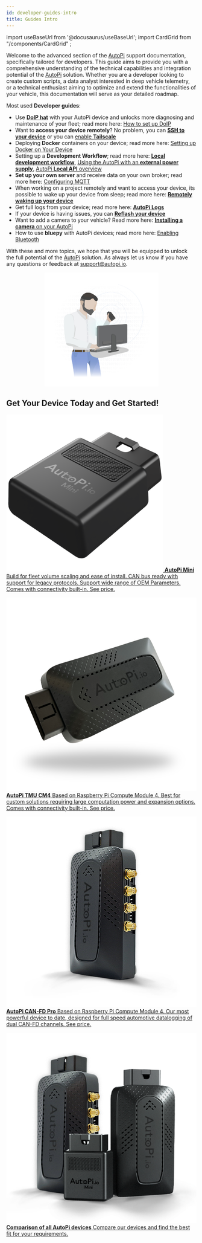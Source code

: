 ```yaml
---
id: developer-guides-intro
title: Guides Intro
---
```

import useBaseUrl from '@docusaurus/useBaseUrl';
import CardGrid from "/components/CardGrid" ;

Welcome to the advanced section of the [AutoPi](https://www.autopi.io) support documentation, specifically tailored
for developers. This guide aims to provide you with a comprehensive
understanding of the technical capabilities and integration potential of the [AutoPi](https://www.autopi.io) solution.
Whether you are a developer looking to create custom scripts, a data analyst interested in
deep vehicle telemetry, or a technical enthusiast aiming to optimize and extend the
functionalities of your vehicle, this documentation will serve as your detailed roadmap.

Most used **Developer guides**: 
- Use [**DoIP hat**](https://shop.autopi.io/products/doip-hat-v1-3) with your AutoPi device and unlocks more diagnosing and maintenance of your fleet; read more here: [How to set up DoIP](https://docs.autopi.io/developer_guides/setting-up-doip/)
- Want to **access your device remotely**? No problem, you can [**SSH to your device**](https://docs.autopi.io/developer_guides/how-to-ssh-to-your-device/) or you can [enable **Tailscale**](https://docs.autopi.io/getting_started/autopi_canfd_pro/how_to_connect_to_tailscale/)
- Deploying **Docker** containers on your device; read more here: [Setting up Docker on Your Device](https://docs.autopi.io/developer_guides/setting-up-docker/)
- Setting up a **Development Workflow**; read more here: [**Local development workflow**](https://docs.autopi.io/developer_guides/local-development-workflow/), [Using the AutoPi with an **external power supply**](https://docs.autopi.io/developer_guides/using-the-autopi-with-an-external-power-supply/), [AutoPi **Local API** overview](https://docs.autopi.io/developer_guides/local-api-overview/)
- **Set up your own server** and receive data on your own broker; read more here: [Configuring MQTT](https://docs.autopi.io/developer_guides/configuring-mqtt/)
- When working on a project remotely and want to access your device, its possible to wake up your device from sleep; read more here: [**Remotely waking up your device**](https://docs.autopi.io/developer_guides/remotely-waking-up-your-device/)
- Get full logs from your device; read more here: [**AutoPi Logs**](https://docs.autopi.io/developer_guides/autopi-logs/)
- If your device is having issues, you can [**Reflash your device**](https://docs.autopi.io/developer_guides/reflashing-your-device/)
- Want to add a camera to your vehicle? Read more here: [**Installing a camera** on your AutoPi](https://docs.autopi.io/developer_guides/installing-a-camera-on-your-autopi/)
- How to use **bluepy** with AutoPi devices; read more here: [Enabling Bluetooth](https://docs.autopi.io/developer_guides/how-to-use-bluepy-with-autopi-edge-devices/)
    

With these and more topics, we hope that you will be equipped to unlock the full
potential of the [AutoPi](https://www.autopi.io) solution. As always let us know if you have any questions or feedback
at <a href="mailto:support@autopi.io">support@autopi.io</a>.

<p align="center">
    <img src="/img/getting_started/developer_guides/intro/developer_guide_graphic.jpg" alt="Developer guide graphic" width="60%" />
</p>



## Get Your Device Today and Get Started!

<CardGrid home>

[![](/img/hardware/autopi_mini/AutoPi_Mini_5_Top_right.png) **AutoPi Mini** Build for fleet volume scaling and ease of install. CAN bus ready with support for legacy protocols. Support wide range of OEM Parameters. Comes with connectivity built-in. See price.](https://shop.autopi.io/products/autopi-mini)

[![](/img/hardware/autopi_tmu_cm4/TMU_Floating_Topside_V1_scaled.png) **AutoPi TMU CM4** Based on Raspberry Pi Compute Module 4. Best for custom solutions requiring large computation power and expansion options. Comes with connectivity built-in. See price.](https://shop.autopi.io/products/autopi-telematics-unit-cm4-4g-lte-edition)

[![](/img/hardware/autopi_canfd_pro/canfd_pro_trans.png) **AutoPi CAN-FD Pro** Based on Raspberry Pi Compute Module 4. Our most powerful device to date, designed for full speed automotive datalogging of dual CAN-FD channels. See price.](https://shop.autopi.io/products/autopi-can-fd-pro)

[![](/img/shared/autopi_devices_trans.png) **Comparison of all AutoPi devices** Compare our devices and find the best fit for your requirements.](https://www.autopi.io/hardware/compare/)

</CardGrid>


